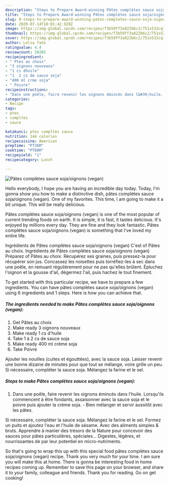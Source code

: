 ```yaml
---
description: "Steps to Prepare Award-winning Pâtes complètes sauce soja/oignons (vegan)"
title: "Steps to Prepare Award-winning Pâtes complètes sauce soja/oignons (vegan)"
slug: 0-steps-to-prepare-award-winning-pates-completes-sauce-soja-oignons-vegan
date: 2020-07-14T10:01:42.928Z
image: https://img-global.cpcdn.com/recipes/f3b59ff3a822b6c2/751x532cq70/pates-completes-sauce-sojaoignons-vegan-photo-principale-de-la-recette.jpg
thumbnail: https://img-global.cpcdn.com/recipes/f3b59ff3a822b6c2/751x532cq70/pates-completes-sauce-sojaoignons-vegan-photo-principale-de-la-recette.jpg
cover: https://img-global.cpcdn.com/recipes/f3b59ff3a822b6c2/751x532cq70/pates-completes-sauce-sojaoignons-vegan-photo-principale-de-la-recette.jpg
author: Lelia Tate
ratingvalue: 4.4
reviewcount: 28285
recipeingredient:
- " Ptes au choix"
- "3 oignons nouveaux"
- "1 cs dhuile"
- "1  2 cs de sauce soja"
- "400 ml crme soja"
- " Poivre"
recipeinstructions:
- "Dans une poêle, faire revenir les oignons émincés dans l&#39;huile. Lorsqu&#39;ils commencent à être fondants, assaisonner avec la sauce soja et le poivre puis ajouter la crème soja.  Bien mélanger et servir aussitôt avec les pâtes."
categories:
- Recipe
tags:
- ptes
- compltes
- sauce

katakunci: ptes compltes sauce 
nutrition: 144 calories
recipecuisine: American
preptime: "PT26M"
cooktime: "PT60M"
recipeyield: "1"
recipecategory: Lunch

---
```



![Pâtes complètes sauce soja/oignons (vegan)](https://img-global.cpcdn.com/recipes/f3b59ff3a822b6c2/751x532cq70/pates-completes-sauce-sojaoignons-vegan-photo-principale-de-la-recette.jpg)

Hello everybody, I hope you are having an incredible day today. Today, I'm gonna show you how to make a distinctive dish, pâtes complètes sauce soja/oignons (vegan). One of my favorites. This time, I am going to make it a bit unique. This will be really delicious.

Pâtes complètes sauce soja/oignons (vegan) is one of the most popular of current trending foods on earth. It is simple, it is fast, it tastes delicious. It's enjoyed by millions every day. They are fine and they look fantastic. Pâtes complètes sauce soja/oignons (vegan) is something that I've loved my entire life.

Ingrédients de Pâtes complètes sauce soja/oignons (vegan) C&#39;est of Pâtes au choix. Ingrédients de Pâtes complètes sauce soja/oignons (vegan) Préparez of Pâtes au choix. Récupérez ses graines, puis pressez-la pour récupérer son jus. Concassez les noisettes puis torréfiez-les à sec dans une poêle, en remuant régulièrement pour ne pas qu&#39;elles brûlent. Épluchez l&#39;oignon et la gousse d&#39;ail, dégermez l&#39;ail, puis hachez le tout finement.


To get started with this particular recipe, we have to prepare a few ingredients. You can have pâtes complètes sauce soja/oignons (vegan) using 6 ingredients and 1 steps. Here is how you can achieve that.

<!--inarticleads1-->

##### The ingredients needed to make Pâtes complètes sauce soja/oignons (vegan):

1. Get  Pâtes au choix
1. Make ready 3 oignons nouveaux
1. Make ready 1 cs d&#39;huile
1. Take 1 à 2 cs de sauce soja
1. Make ready 400 ml crème soja
1. Take  Poivre


Ajouter les nouilles (cuites et égouttées), avec la sauce soja. Laisser revenir une bonne dizaine de minutes pour que tout se mélange, voire grille un peu. Si nécessaire, compléter la sauce soja. Mélangez la farine et le sel. 

<!--inarticleads2-->

##### Steps to make Pâtes complètes sauce soja/oignons (vegan):

1. Dans une poêle, faire revenir les oignons émincés dans l&#39;huile. Lorsqu&#39;ils commencent à être fondants, assaisonner avec la sauce soja et le poivre puis ajouter la crème soja.  - Bien mélanger et servir aussitôt avec les pâtes.


Si nécessaire, compléter la sauce soja. Mélangez la farine et le sel. Formez un puits et ajoutez l&#39;eau et l&#39;huile de sésame. Avec des aliments simples &amp; bruts. Apprendre à manier des trésors de la Nature pour concevoir des sauces pour pâtes particulières, spéciales… Digestes, légères, et nourrissantes de par leur potentiel en micro-nutriments. 

So that's going to wrap this up with this special food pâtes complètes sauce soja/oignons (vegan) recipe. Thank you very much for your time. I am sure you will make this at home. There is gonna be interesting food in home recipes coming up. Remember to save this page on your browser, and share it to your family, colleague and friends. Thank you for reading. Go on get cooking!
